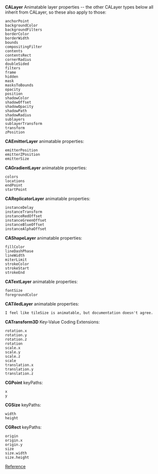 **CALayer** Animatable layer properties -- the other CALayer types below all inherit from CALayer, so these also apply to those:

    anchorPoint
    backgroundColor
    backgroundFilters
    borderColor
    borderWidth
    bounds
    compositingFilter
    contents
    contentsRect
    cornerRadius
    doubleSided
    filters
    frame
    hidden
    mask
    masksToBounds
    opacity
    position
    shadowColor
    shadowOffset
    shadowOpacity
    shadowPath
    shadowRadius
    sublayers
    sublayerTransform
    transform
    zPosition

**CAEmitterLayer** animatable properties:

    emitterPosition
    emitterZPosition
    emitterSize

**CAGradientLayer** animatable properties:

    colors
    locations
    endPoint
    startPoint

**CAReplicatorLayer** animatable properties:

    instanceDelay
    instanceTransform
    instanceRedOffset
    instanceGreenOffset
    instanceBlueOffset
    instanceAlphaOffset

**CAShapeLayer** animatable properties:

    fillColor
    lineDashPhase
    lineWidth
    miterLimit
    strokeColor
    strokeStart
    strokeEnd


**CATextLayer** animatable properties:

    fontSize
    foregroundColor

**CATiledLayer** animatable properties:

    I feel like tileSize is animatable, but documentation doesn't agree.
    
**CATransform3D** Key-Value Coding Extensions:

    rotation.x
    rotation.y
    rotation.z
    rotation
    scale.x
    scale.y
    scale.z
    scale
    translation.x
    translation.y
    translation.z

**CGPoint** keyPaths:

    x
    y

**CGSize** keyPaths:

    width
    height

**CGRect** keyPaths:

    origin
    origin.x
    origin.y
    size
    size.width
    size.height

[Reference](https://stackoverflow.com/questions/44230796/what-is-the-full-keypath-list-for-cabasicanimation?rq=1)
